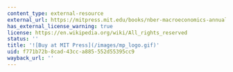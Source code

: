 ```yaml
---
content_type: external-resource
external_url: https://mitpress.mit.edu/books/nber-macroeconomics-annual-1997
has_external_license_warning: true
license: https://en.wikipedia.org/wiki/All_rights_reserved
status: ''
title: '![Buy at MIT Press](/images/mp_logo.gif)'
uid: f771b72b-8cad-43cc-a885-552d55395cc9
wayback_url: ''
---
```

